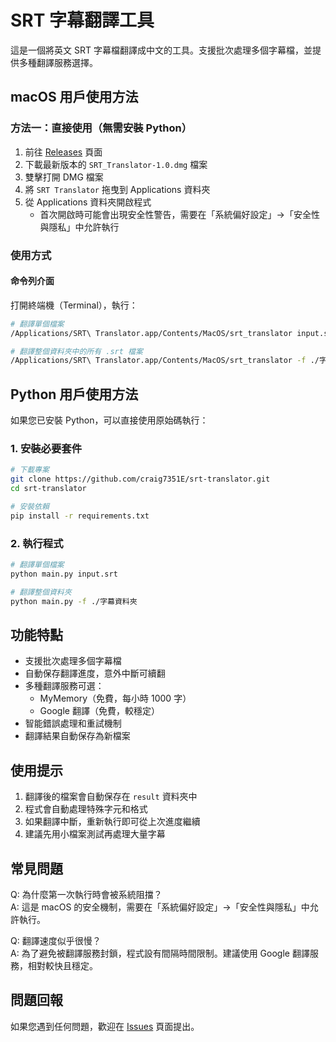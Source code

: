 # SRT 字幕翻譯工具

這是一個將英文 SRT 字幕檔翻譯成中文的工具。支援批次處理多個字幕檔，並提供多種翻譯服務選擇。

## macOS 用戶使用方法

### 方法一：直接使用（無需安裝 Python）

1. 前往 [Releases](https://github.com/craig7351/srt-translator/releases) 頁面
2. 下載最新版本的 `SRT_Translator-1.0.dmg` 檔案
3. 雙擊打開 DMG 檔案
4. 將 `SRT Translator` 拖曳到 Applications 資料夾
5. 從 Applications 資料夾開啟程式
   - 首次開啟時可能會出現安全性警告，需要在「系統偏好設定」→「安全性與隱私」中允許執行

### 使用方式

#### 命令列介面
打開終端機（Terminal），執行：
```bash
# 翻譯單個檔案
/Applications/SRT\ Translator.app/Contents/MacOS/srt_translator input.srt

# 翻譯整個資料夾中的所有 .srt 檔案
/Applications/SRT\ Translator.app/Contents/MacOS/srt_translator -f ./字幕資料夾
```

## Python 用戶使用方法

如果您已安裝 Python，可以直接使用原始碼執行：

### 1. 安裝必要套件
```bash
# 下載專案
git clone https://github.com/craig7351E/srt-translator.git
cd srt-translator

# 安裝依賴
pip install -r requirements.txt
```

### 2. 執行程式
```bash
# 翻譯單個檔案
python main.py input.srt

# 翻譯整個資料夾
python main.py -f ./字幕資料夾
```

## 功能特點

- 支援批次處理多個字幕檔
- 自動保存翻譯進度，意外中斷可續翻
- 多種翻譯服務可選：
  - MyMemory（免費，每小時 1000 字）
  - Google 翻譯（免費，較穩定）
- 智能錯誤處理和重試機制
- 翻譯結果自動保存為新檔案

## 使用提示

1. 翻譯後的檔案會自動保存在 `result` 資料夾中
2. 程式會自動處理特殊字元和格式
3. 如果翻譯中斷，重新執行即可從上次進度繼續
4. 建議先用小檔案測試再處理大量字幕

## 常見問題

Q: 為什麼第一次執行時會被系統阻擋？  
A: 這是 macOS 的安全機制，需要在「系統偏好設定」→「安全性與隱私」中允許執行。

Q: 翻譯速度似乎很慢？  
A: 為了避免被翻譯服務封鎖，程式設有間隔時間限制。建議使用 Google 翻譯服務，相對較快且穩定。

## 問題回報

如果您遇到任何問題，歡迎在 [Issues](https://github.com/craig7351/srt-translator/issues) 頁面提出。 